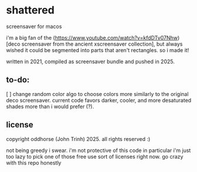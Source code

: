 # shattered

screensaver for macos

i'm a big fan of the (https://www.youtube.com/watch?v=kfdDTv07Nhw)[deco screensaver from the ancient xscreensaver collection], but always wished it could be segmented into parts that aren't rectangles. so i made it!

written in 2021, compiled as screensaver bundle and pushed in 2025.

## to-do:
[ ] change random color algo to choose colors more similarly to the original deco screensaver. current code favors darker, cooler, and more desaturated shades more than i would prefer (?).

## license
copyright oddhorse (John Trinh) 2025. all rights reserved :)

not being greedy i swear. i'm not protective of this code in particular i'm just too lazy to pick one of those free use sort of licenses right now. go crazy with this repo honestly
